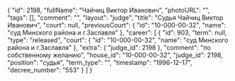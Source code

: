 {
    "id": 2198,
    "fullName": "Чайчиц Виктор Иванович",
    "photoURL": "",
    "tags": [],
    "comment": "",
    "layout": "judge",
    "title": "Судья Чайчиц Виктор Иванович",
    "court": null,
    "previousCourt": {
        "id": "10-000-00-32",
        "name": "суд Минского района и г.Заславля"
    },
    "career": [
        {
            "id": 903,
            "term": null,
            "type": "released",
            "court": {
                "id": "10-000-00-32",
                "name": "суд Минского района и г.Заславля"
            },
            "extra": {
                "judge_id": 2198
            },
            "comment": "по собственному желанию",
            "house_id": "10-000-00-32",
            "judge_id": 2198,
            "position": "судья",
            "term_type": "",
            "timestamp": "1996-12-17",
            "decree_number": "553"
        }
    ]
}